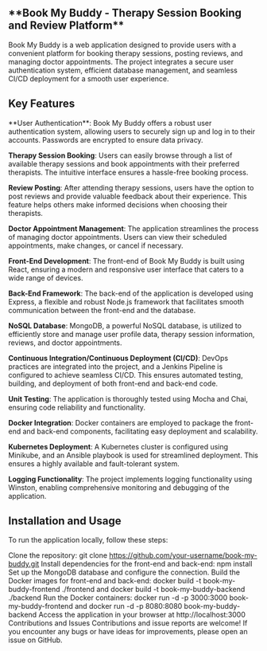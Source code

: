 <h2>**Book My Buddy - Therapy Session Booking and Review Platform**</h2>
Book My Buddy is a web application designed to provide users with a convenient platform for booking therapy sessions, posting reviews, and managing doctor appointments. The project integrates a secure user authentication system, efficient database management, and seamless CI/CD deployment for a smooth user experience.

<h2>Key Features</h2>
**User Authentication**: Book My Buddy offers a robust user authentication system, allowing users to securely sign up and log in to their accounts. Passwords are encrypted to ensure data privacy.

**Therapy Session Booking**: Users can easily browse through a list of available therapy sessions and book appointments with their preferred therapists. The intuitive interface ensures a hassle-free booking process.

**Review Posting**: After attending therapy sessions, users have the option to post reviews and provide valuable feedback about their experience. This feature helps others make informed decisions when choosing their therapists.

**Doctor Appointment Management**: The application streamlines the process of managing doctor appointments. Users can view their scheduled appointments, make changes, or cancel if necessary.

**Front-End Development**: The front-end of Book My Buddy is built using React, ensuring a modern and responsive user interface that caters to a wide range of devices.

**Back-End Framework**: The back-end of the application is developed using Express, a flexible and robust Node.js framework that facilitates smooth communication between the front-end and the database.

**NoSQL Database**: MongoDB, a powerful NoSQL database, is utilized to efficiently store and manage user profile data, therapy session information, reviews, and doctor appointments.

**Continuous Integration/Continuous Deployment (CI/CD)**: DevOps practices are integrated into the project, and a Jenkins Pipeline is configured to achieve seamless CI/CD. This ensures automated testing, building, and deployment of both front-end and back-end code.

**Unit Testing**: The application is thoroughly tested using Mocha and Chai, ensuring code reliability and functionality.

**Docker Integration**: Docker containers are employed to package the front-end and back-end components, facilitating easy deployment and scalability.

**Kubernetes Deployment**: A Kubernetes cluster is configured using Minikube, and an Ansible playbook is used for streamlined deployment. This ensures a highly available and fault-tolerant system.

**Logging Functionality**: The project implements logging functionality using Winston, enabling comprehensive monitoring and debugging of the application.

<h2>Installation and Usage</h2>
To run the application locally, follow these steps:

Clone the repository: git clone https://github.com/your-username/book-my-buddy.git
Install dependencies for the front-end and back-end: npm install
Set up the MongoDB database and configure the connection.
Build the Docker images for front-end and back-end: docker build -t book-my-buddy-frontend ./frontend and docker build -t book-my-buddy-backend ./backend
Run the Docker containers: docker run -d -p 3000:3000 book-my-buddy-frontend and docker run -d -p 8080:8080 book-my-buddy-backend
Access the application in your browser at http://localhost:3000
Contributions and Issues
Contributions and issue reports are welcome! If you encounter any bugs or have ideas for improvements, please open an issue on GitHub.
